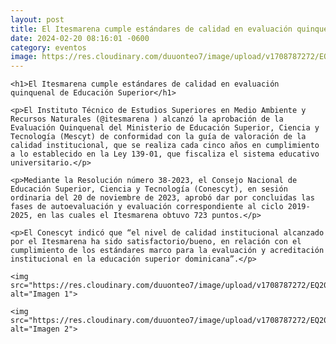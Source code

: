 ```yaml
---
layout: post
title: El Itesmarena cumple estándares de calidad en evaluación quinquenal de Educación Superior
date: 2024-02-20 08:16:01 -0600
category: eventos
image: https://res.cloudinary.com/duuonteo7/image/upload/v1708787272/EQ2024/zryat18pylobvnxvuna0.jpg
---
```

<html lang="es">
<head>
    <meta charset="UTF-8">
    <meta name="viewport" content="width=device-width, initial-scale=1.0">
    <title>ITESMARENA Graduación 2023</title>
</head>
<body>

    <h1>El Itesmarena cumple estándares de calidad en evaluación quinquenal de Educación Superior</h1>

    <p>El Instituto Técnico de Estudios Superiores en Medio Ambiente y Recursos Naturales (@itesmarena ) alcanzó la aprobación de la Evaluación Quinquenal del Ministerio de Educación Superior, Ciencia y Tecnología (Mescyt) de conformidad con la guía de valoración de la calidad institucional, que se realiza cada cinco años en cumplimiento a lo establecido en la Ley 139-01, que fiscaliza el sistema educativo universitario.</p>

    <p>Mediante la Resolución número 38-2023, el Consejo Nacional de Educación Superior, Ciencia y Tecnología (Conescyt), en sesión ordinaria del 20 de noviembre de 2023, aprobó dar por concluidas las fases de autoevaluación y evaluación correspondiente al ciclo 2019-2025, en las cuales el Itesmarena obtuvo 723 puntos.</p>

    <p>El Conescyt indicó que “el nivel de calidad institucional alcanzado por el Itesmarena ha sido satisfactorio/bueno, en relación con el cumplimiento de los estándares marco para la evaluación y acreditación institucional en la educación superior dominicana”.</p>

    <img src="https://res.cloudinary.com/duuonteo7/image/upload/v1708787272/EQ2024/zryat18pylobvnxvuna0.jpg" alt="Imagen 1">
   
    <img src="https://res.cloudinary.com/duuonteo7/image/upload/v1708787272/EQ2024/pzqravty58wabt18ziqg.jpg" alt="Imagen 2">

</body>
</html>


